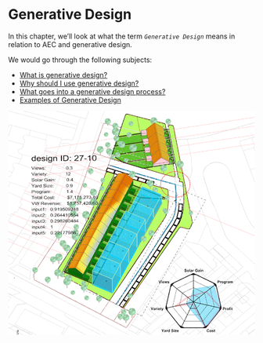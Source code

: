 # Generative Design

In this chapter, we’ll look at what the term _`Generative Design`_ means in relation to AEC and generative design.

We would go through the following subjects:

* [What is generative design?](01-02_what-is-generative-design.md)
* [Why should I use generative design?](01-03_why-should-i-use-generative-design.md)
* [What goes into a generative design process?](01-04_what-goes-into-a-generative-design-process.md)
* [Examples of Generative Design](examples-of-generative-design/)

![Alkmaar Housing commission - The Living](../../.gitbook/assets/intro-generativedesign.gif)

